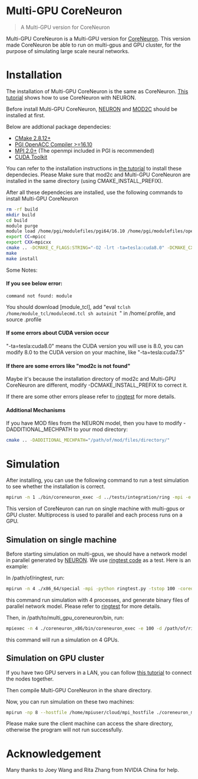 # Multi-GPU CoreNeuron
> A Multi-GPU version for CoreNeuron

Multi-GPU CoreNeuron is a Multi-GPU version for [CoreNeuron](https://github.com/BlueBrain/CoreNeuron). This version made CoreNeuron be able to run on multi-gpus and GPU cluster,
for the purpose of simulating large scale neural networks.

# Installation

The installation of Multi-GPU CoreNeuron is the same as CoreNeuron. [This tutorial](https://github.com/nrnhines/ringtest) shows how to use CoreNeuron with NEURON.

Before install Multi-GPU CoreNeuron, [NEURON](https://github.com/nrnhines/nrn) and [MOD2C](http://github.com/BlueBrain/mod2c) should be installed at first. 

Below are addtional package dependecies:

* [CMake 2.8.12+](https://cmake.org)
* [PGI OpenACC Compiler >=16.10](https://www.pgroup.com/products/community.htm)
* [MPI 2.0+](http://mpich.org) (The openmpi included in PGI is recommended)
* [CUDA Toolkit](https://developer.nvidia.com/cuda-downloads)

You can refer to the installation instructions in [the tutorial](https://github.com/nrnhines/ringtest) to install these dependecies. Please Make sure that mod2c and Multi-GPU CoreNeuron are installed in the same directory (using CMAKE\_INSTALL\_PREFIX). 

After all these dependecies are installed, use the following commands to install Multi-GPU CoreNeuron

```bash
rm -rf build
mkdir build
cd build
module purge
module load /home/pgi/modulefiles/pgi64/16.10 /home/pgi/modulefiles/openmpi/1.10.2/2016
export CC=mpicc
export CXX=mpicxx
cmake .. -DCMAKE_C_FLAGS:STRING="-O2 -lrt -ta=tesla:cuda8.0" -DCMAKE_CXX_FLAGS:STRING="-O2 -lrt -ta=tesla:cuda8.0" -DCOMPILE_LIBRARY_TYPE=STATIC -DCMAKE_INSTALL_PREFIX=/path/to/install -DCUDA_HOST_COMPILER=`which gcc` -DADDITIONAL_MECHPATH=/path/to/addtional/modfiles -DCUDA_PROPAGATE_HOST_FLAGS=OFF -DENABLE_SELECTIVE_GPU_PROFILING=ON -DENABLE_OPENACC=ON
make
make install
```

Some Notes:

#### If you see below error:

```
command not found: module
``` 

You should download [module_tcl], add "eval `tclsh /home/module_tcl/modulecmd.tcl sh autoinit `" in /home/.profile, and source .profile

#### If some errors about CUDA version occur

"-ta=tesla:cuda8.0" means the CUDA version you will use is 8.0, you can modify 8.0 to the CUDA version on your machine, like "-ta=tesla:cuda7.5"

#### If there are some errors like "mod2c is not found"

Maybe it's because the installation directory of mod2c and Multi-GPU CoreNeuron are different, modify -DCMAKE_INSTALL_PREFIX to correct it.

If there are some other errors please refer to [ringtest](https://github.com/nrnhines/ringtest) for more details.

#### Additional Mechanisms

If you have MOD files from the NEURON model, then you have to modify -DADDITIONAL_MECHPATH to your mod directory:
```bash
cmake .. -DADDITIONAL_MECHPATH="/path/of/mod/files/directory/"
```

# Simulation

After installing, you can use the following command to run a test simulation to see whether the installation is correct.
```bash
mpirun -n 1 ./bin/coreneuron_exec -d ../tests/integration/ring -mpi -e 100 --gpu --celsius=6.3 --cell_permute=1
```

This version of CoreNeuron can run on single machine with multi-gpus or GPU cluster. Multiprocess is used to parallel and each process runs on a GPU.

## Simulation on single machine

Before starting simulation on multi-gpus, we should have a network model in parallel generated by [NEURON](https://www.neuron.yale.edu/neuron/). We use [ringtest code](https://github.com/nrnhines/ringtest) as a test. Here is an example:

In /path/of/ringtest, run:
```bash
mpirun -n 4 ./x86_64/special -mpi -python ringtest.py -tstop 100 -coredat coreneuron_data -nring 1024 -ncell 128 -branch 32 64
```
this command run simulation with 4 processes, and generate binary files of parallel network model. Please refer to [ringtest](https://github.com/nrnhines/ringtest) for more details.

Then, in /path/to/multi_gpu_coreneuron/bin, run:
```bash
mpiexec -n 4 ./coreneuron_x86/bin/coreneuron_exec -e 100 -d /path/of/ringtest/coreneuron_data/ -mpi --gpu --celsius=6.3 --cell_permute=1
```
this command will run a simulation on 4 GPUs.

## Simulation on GPU cluster

If you have two GPU servers in a LAN, you can follow [this tutorial](http://mpitutorial.com/tutorials/running-an-mpi-cluster-within-a-lan/) to connect the nodes together. 

Then compile Multi-GPU CoreNeuron in the share directory.

Now, you can run simulation on these two machines:
```bash
mpirun -np 8 --hostfile /home/mpiuser/cloud/mpi_hostfile ./coreneuron_multinode -e 100 -d /path/to/your/model -mpi --gpu --cell_permute=1
```

Please make sure the client machine can access the share directory, otherwise the program will not run successfully.

# Acknowledgement

Many thanks to Joey Wang and Rita Zhang from NVIDIA China for help.
